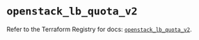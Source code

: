 # `openstack_lb_quota_v2`

Refer to the Terraform Registry for docs: [`openstack_lb_quota_v2`](https://registry.terraform.io/providers/terraform-provider-openstack/openstack/1.54.1/docs/resources/lb_quota_v2).
